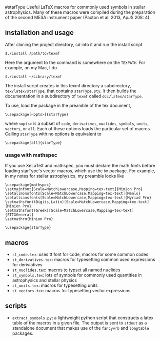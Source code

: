 #starType
Useful LaTeX macros for commonly used symbols in stellar astrophysics. Many of these macros were compiled during the preparation of the second MESA instrument paper (Paxton et al. 2013, ApJS 208: 4).

## installation and usage
After cloning the project directory, cd into it and run the install script
    
    $./install /path/to/texmf

Here the argument to the command is somewhere on the `TEXPATH`. For example, on my Mac, I do

    $./install ~/Library/texmf

The install script creates in this texmf directory a subdirectory, 
`tex/latex/starType`,
that contains `starType.sty`.  It then builds the documentation in a 
subdirectory of `texmf` called `doc/latex/starType`.

To use, load the package in the preamble of the tex document,

    \usepackage[<opts>]{starType}
    
where `<opts>` is a subset of `code`, `derivatives`, `nuclides`, `symbols`,    `units`, `vectors`, or `all`.  Each of these options loads the particular set of macros.  Calling `starType` with no options is equivalent to
    
    \usepackage[all]{starType}
    
### usage with mathspec

If you use XeLaTeX and mathspec, you must declare the math fonts before loading starType's vector macros, which use the `bm` package.  For example, in my notes for stellar astrophysics, my preamble looks like

    \usepackage{mathspec}
    \setmainfont[Scale=MatchLowercase,Mapping=tex-text]{Minion Pro}
    \setallmonofonts[Scale=MatchLowercase,Mapping=tex-text]{Menlo}
    \setallsansfonts[Scale=MatchLowercase,Mapping=tex-text]{Myriad Pro}
    \setmathsfont(Digits,Latin)[Scale=MatchLowercase,Mapping=tex-text]{Minion Pro}
    \setmathsfont(Greek)[Scale=MatchLowercase,Mapping=tex-text]{STIXGeneral}
    \setmathrm{Minion Pro}

    \usepackage{starType}


## macros
*   `st_code.tex`: uses tt font for code, macros for some common codes
*   `st_derivatives.tex`: macros for typesetting common used expressions for deriviatives
*   `st_nuclides.tex`:  macros to typset all named nuclides
*   `st_symbols.tex`: lots of symbols for commonly used quantities in astrophysics and stellar physics
*   `st_units.tex`: macros for typesetting units
*   `st_vectors.tex`: macros for typesetting vector expressions

## scripts
*   `extract_symbols.py`: a lightweight python script that constructs a latex table of the macros in a given file. The output is sent to `stdout` as a standalone document that makes use of the `fancyvrb` and `longtable` packages.
